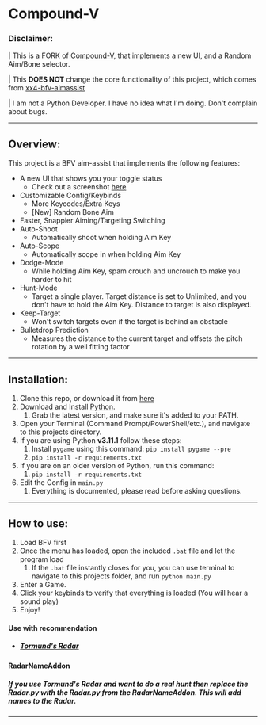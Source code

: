# Compound-V
### Disclaimer:
| This is a FORK of [Compound-V](https://github.com/survivalizeed/Compound-V), that implements a new [UI](https://prnt.sc/dy47vDOjuKUz), and a Random Aim/Bone selector.

| This **DOES NOT** change the core functionality of this project, which comes from [xx4-bfv-aimassist](https://github.com/exex4/xx4-bfv-aimassist)

| I am not a Python Developer. I have no idea what I'm doing. Don't complain about bugs.

- - - -

## Overview:
This project is a BFV aim-assist that implements the following features:
- A new UI that shows you your toggle status
  - Check out a screenshot [here](https://prnt.sc/dy47vDOjuKUz)
- Customizable Config/Keybinds
  - More Keycodes/Extra Keys
  - [New] Random Bone Aim  
- Faster, Snappier Aiming/Targeting Switching
- Auto-Shoot 
  - Automatically shoot when holding Aim Key
- Auto-Scope
  - Automatically scope in when holding Aim Key
- Dodge-Mode
  - While holding Aim Key, spam crouch and uncrouch to make you harder to hit
- Hunt-Mode
  - Target a single player. Target distance is set to Unlimited, and you don't have to hold the Aim Key. Distance to target is also displayed.
- Keep-Target
  - Won't switch targets even if the target is behind an obstacle
- Bulletdrop Prediction
  - Measures the distance to the current target and offsets the pitch rotation by a well fitting factor

- - - -

## Installation:
1. Clone this repo, or download it from [here](https://minhaskamal.github.io/DownGit/#/home?url=https://github.com/notrespire/Compound-V)
2. Download and Install [Python](https://www.python.org/downloads/).
   1. Grab the latest version, and make sure it's added to your PATH.
3. Open your Terminal (Command Prompt/PowerShell/etc.), and navigate to this projects directory.
4. If you are using Python **v3.11.1** follow these steps:
   1. Install `pygame` using this command: `pip install pygame --pre`
   2. `pip install -r requirements.txt`
5. If you are on an older version of Python, run this command:
   1. `pip install -r requirements.txt`
6. Edit the Config in `main.py`
   1. Everything is documented, please read before asking questions.

- - - -

## How to use:
1. Load BFV first
2. Once the menu has loaded, open the included `.bat` file and let the program load
   1. If the `.bat` file instantly closes for you, you can use terminal to navigate to this projects folder, and run `python main.py`
3. Enter a Game.
4. Click your keybinds to verify that everything is loaded (You will hear a sound play)
5. Enjoy!

#### Use with recommendation
 - ##### [Tormund's Radar](https://minhaskamal.github.io/DownGit/#/home?url=https://github.com/70RMUND/Tormund-BFV-Radar)
  
#### RadarNameAddon
##### If you use Tormund's Radar and want to do a real hunt then replace the Radar.py with the Radar.py from the RadarNameAddon. This will add names to the Radar.
- - - -
